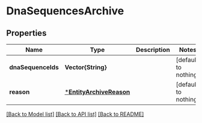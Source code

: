 # DnaSequencesArchive


## Properties
Name | Type | Description | Notes
------------ | ------------- | ------------- | -------------
**dnaSequenceIds** | **Vector{String}** |  | [default to nothing]
**reason** | [***EntityArchiveReason**](EntityArchiveReason.md) |  | [default to nothing]


[[Back to Model list]](../README.md#models) [[Back to API list]](../README.md#api-endpoints) [[Back to README]](../README.md)


